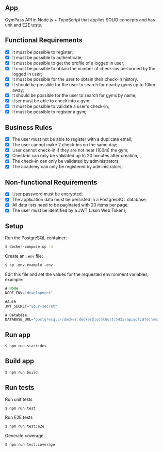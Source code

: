 ## App

GymPass API in Node.js + TypeScript that applies SOLID concepts and has unit and E2E tests.

## Functional Requirements

- [x] It must be possible to register;
- [x] It must be possible to authenticate;
- [x] It must be possible to get the profile of a logged in user;
- [x] It must be possible to obtain the number of check-ins performed by the logged in user;
- [x] It must be possible for the user to obtain their check-in history.
- [x] It should be possible for the user to search for nearby gyms up to 10km away;
- [x] It should be possible for the user to search for gyms by name;
- [x] User must be able to check into a gym.
- [x] It must be possible to validate a user's check-in;
- [x] It must be possible to register a gym;

## Business Rules

- [x] The user must not be able to register with a duplicate email;
- [x] The user cannot make 2 check-ins on the same day;
- [x] User cannot check-in if they are not near (100m) the gym;
- [x] Check-in can only be validated up to 20 minutes after creation;
- [x] The check-in can only be validated by administrators;
- [x] The academy can only be registered by administrators;

## Non-functional Requirements

- [x] User password must be encrypted;
- [x] The application data must be persisted in a PostgresSQL database;
- [x] All data lists need to be paginated with 20 items per page;
- [x] The user must be identified by a JWT (Json Web Token);

## Setup

Run the PostgreSQL container:

```sh
$ docker-compose up -d
```

Create an `.env` file:

```sh
$ cp .env.example .env
```

Edit this file and set the values for the requested environment variables, example:

```ts
# Node
NODE_ENV="development"

#Auth
JWT_SECRET="your-secret"

# Database
DATABASE_URL="postgresql://docker:docker@localhost:5432/apisolid?schema=public"
```

## Run app

```sh
$ npm run start:dev
```

## Build app

```sh
$ npm run build
```

## Run tests

Run unit tests

```sh
$ npm run test
```

Run E2E tests

```sh
$ npm run test:e2e
```

Generate coverage

```sh
$ npm run test:coverage
```
